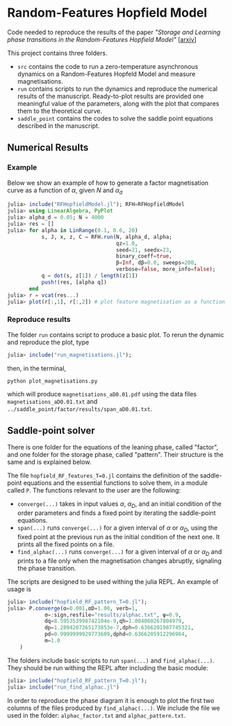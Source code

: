 # Random-Features Hopfield Model 

Code needed to reproduce the results of the paper
_"Storage and Learning phase transitions in the Random-Features Hopfield Model"_ [[arxiv](https://arxiv.org/abs/2303.16880)]

This project contains three folders.
- `src` contains the code to run a zero-temperature asynchronous dynamics on a Random-Features Hopfeld Model and measure magnetisations. 
- `run` contains scripts to run the dynamics and reproduce the numerical results of the manuscript. Ready-to-plot results are provided one meaningful value of the parameters, along with the plot that compares them to the theoretical curve. 
- `saddle_point` contains the codes to solve the saddle point equations described in the manuscript.

## Numerical Results

### Example 
Below we show an example of how to generate a factor magnetisation curve
as a function of $\alpha$, given $N$ and $\alpha_d$
```julia
julia> include("RFHopfieldModel.jl"); RFH=RFHopfieldModel
julia> using LinearAlgebra, PyPlot
julia> alpha_d = 0.05; N = 4000
julia> res = []
julia> for alpha in LinRange(0.1, 0.6, 20)
           s, J, x, z, C = RFH.run(N, alpha_d, alpha; 
                                   qz=1.0, 
                                   seed=21, seedx=23, 
                                   binary_coeff=true, 
                                   β=Inf, dβ=0.0, sweeps=200, 
                                   verbose=false, more_info=false);
           q = dot(s, z[1]) / length(z[1])
           push!(res, [alpha q])
       end
julia> r = vcat(res...)
julia> plot(r[:,1], r[:,2]) # plot feature magnetisation as a function of alpha
```

### Reproduce results

The folder `run` contains script to produce a basic plot. To rerun the dynamic and reproduce the plot, type

```julia
julia> include("run_magnetisations.jl"); 
```

then, in the terminal, 

    python plot_magnetisations.py

which will produce `magnetisations_aD0.01.pdf` using the data files `magnetisations_aD0.01.txt` and `../saddle_point/factor/results/span_aD0.01.txt`. 

## Saddle-point solver

There is one folder for the equations of the leaning phase, called "factor", and one folder for the storage phase, called "pattern". Their structure is the same and is explained below.

The file `hopfield_RF_features_T=0.jl` contains the definition of the saddle-point equations and the essential functions to solve them, in a module called
`P`. The functions relevant to the user are the following: 
- `converge(...)` takes in input values $\alpha$, $\alpha_D$, and an initial condition of the order parameters and finds a fixed point by iterating the saddle-point equations.
- `span(...)` runs `converge(...)` for a given interval of $\alpha$ or $\alpha_D$, using the fixed point at the previous run as the initial condition of the next one. It prints all the fixed points on a file.
- `find_alphac(...)` runs `converge(...)` for a given interval of $\alpha$ or $\alpha_D$ and prints to a file only when the magnetisation changes abruptly, signaling the phase transition.

The scripts are designed to be used withing the julia REPL. 
An example of usage is 
```julia
julia> include("hopfield_RF_pattern_T=0.jl");
julia> P.converge(α=0.001,αD=1.00, verb=1,
            σ=:sign,resfile="results/alphac.txt", ψ=0.9, 
            dq=8.595353998742104e-9,qh=1.004060267804979,
            dp=1.2894207365173853e-7,dph=0.6366201987745321,
            pd=0.9999999929773609,dphd=0.6366205912296964,
            m=1.0
    )
```

The folders include basic scripts to run `span(...)` and  `find_alphac(...)`. They should be run withing the REPL after including the basic module:

```julia
julia> include("hopfield_RF_pattern_T=0.jl");
julia> include("run_find_alphac.jl")
```
In order to reproduce the phase diagram it is enough to plot the first two columns of the files produced by `find_alphac(...)`. We include the file we used in the folder: `alphac_factor.txt` and `alphac_pattern.txt`.

